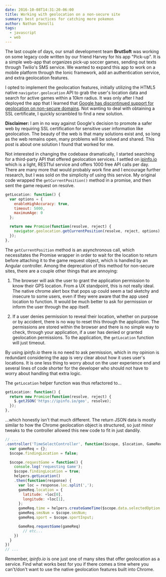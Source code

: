 ```yaml
---
date: 2016-10-08T14:31:20-06:00
title: Working with geolocation on a non-secure site
summary: best practices for catching more pokemon
author: Nathan Donolli
tags:
  - javascript
  - web
---
```


The last couple of days, our small development team **BrutSoft** was working on some legacy code written by our friend Harvey for his app "Pick-up". It is a simple web-app that organizes pick-up soccer games, sending out texts through Twilio's SMS service. We wanted to expand this app to work on a mobile platform through the Ionic framework, add an authentication service, and extra geolocation features.

I opted to implement the geolocation features, initially utilizing the HTML5 native `navigator.geolocation` API to grab the user's location data and search for active games within a 10km radius. It was only after I had deployed the app that I learned that [Google has discontinued support for geolocation on non-secure domains](https://developers.google.com/web/updates/2016/04/geolocation-on-secure-contexts-only). Not wanting to deal with obtaining a SSL certificate, I quickly scrambled to find a new solution.

**Disclaimer:** I am in no way against Google's decision to promote a safer web by requiring SSL certification for sensitive user information like geolocation. The beauty of the web is that many solutions exist and, so long as the web remains open, many problems will be solved and shared. This post is about one solution I found that worked for me.

Not interested in changing the codebase dramatically, I started searching for a third-party API that offered geolocation services. I settled on [ipinfo.io](http://ipinfo.io) which is a light, RESTful service and offers 1000 free API calls per day. There are many more that would probably work fine and I encourage further research, but I was sold on the simplicity of using this service. My original code wrapped the `getCurrentPosition()` method in a promise, and then sent the game request on resolve.

```javascript
getLocation: function() {
  var options = {
    enableHighAccuracy: true,
    timeout: 5000,
    maximumAge: 0
  };

  return new Promise(function(resolve, reject) {
    navigator.geolocation.getCurrentPosition(resolve, reject, options);
  });
},
```

The `getCurrentPosition` method is an asynchronous call, which necessitates the Promise wrapper in order to wait for the location to return before attaching it to the game request object, which is handled by an Angular controller.  Among the deprecation of this method for non-secure sites, there are a couple other things that are annoying:

1. The browser will ask the user to grant the application permission to know their GPS location.  From a UX standpoint, this is not really ideal.  The native chrome alert box that pops up could seem a tad sketchy and insecure to some users, even if they were aware that the app used location to function.  It would be much better to ask for permission or inform the user through the app itself.

2. If a user denies permission to reveal their location, whether on purpose or by accident, there is no way to reset this through the application.  The permissions are stored within the browser and there is no simple way to check, through your application, if a user has denied or granted geolocation permissions.  To the application, the `getLocation` function will just timeout.

By using *ipinfo.io* there is no need to ask permission, which in my opinion is redundant considering the app is very clear about how it uses user's locations.  It is one less thing to worry about on the user experience end and several lines of code shorter for the developer who should not have to worry about handling that extra logic.

The `getLocation` helper function was thus refactored to...

```javascript
getLocation: function() {
  return new Promise(function(resolve, reject) {
    $.getJSON('https://ipinfo.io/geo', resolve);
  });
},
```

...which honestly isn't that much different.  The return JSON data is mostly similar to how the Chrome geolocation object is structured, so just minor tweaks to the controller allowed this new code to fit in just dandily.

```javascript
// ...
.controller('TimeSelectController', function($scope, $location, GameReq, sharedProps) {
  var gameReq = {};
  $scope.findingLocation = false;

  $scope.requestGame = function() {
    console.log('requesting Game');
    $scope.findingLocation = true;
    helpers.getLocation()
    .then(function(response) {
      var loc = response.loc.split(',');
      gameReq.location = {
        latitude: +loc[0],
        longitude: +loc[1],
      };
      gameReq.time = helpers.createGameTime($scope.data.selectedOption.hour);
      gameReq.smsNum = $scope.smsNum;
      gameReq.sport = $scope.sportInput;

      GameReq.requestGame(gameReq)
        // etc...      
    })
  }
})
// ...
```

Remember, *ipinfo.io* is one just one of many sites that offer geolocation as a service.  Find what works best for you if there comes a time where you can't/don't want to use the native geolocation features built into Chrome.
